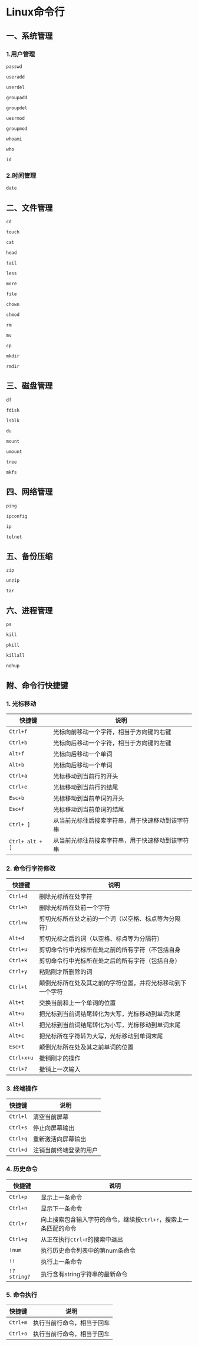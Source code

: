 # Linux命令行

## 一、系统管理

### 1.用户管理

`passwd`

`useradd`

`userdel`

`groupadd`

`groupdel`

`uesrmod`

`groupmod`

`whoami`

`who`

`id`

### 2.时间管理

`date`

## 二、文件管理

`cd`

`touch`

`cat`

`head`

`tail`

`less`

`more`

`file`

`chown`

`chmod`

`rm`

`mv`

`cp`

`mkdir`

`rmdir`

## 三、磁盘管理

`df`

`fdisk`

`lsblk`

`du`

`mount`

`umount`

`tree`

`mkfs`

## 四、网络管理

`ping`

`ipconfig`

`ip`

`telnet`

## 五、备份压缩

`zip`

`unzip`

`tar`

## 六、进程管理

`ps`

`kill`

`pkill`

`killall`

`nohup`

## 附、命令行快捷键

### 1. 光标移动

| 快捷键          | 说明                                             |
| --------------- | ------------------------------------------------ |
| `Ctrl+f`        | 光标向前移动一个字符，相当于方向键的右键         |
| `Ctrl+b`        | 光标向后移动一个字符，相当于方向键的左键         |
| `Alt+f`         | 光标向后移动一个单词                             |
| `Alt+b`         | 光标向后移动一个单词                             |
| `Ctrl+a`        | 光标移动到当前行的开头                           |
| `Ctrl+e`        | 光标移动到当前行的结尾                           |
| `Esc+b`         | 光标移动到当前单词的开头                         |
| `Esc+f`         | 光标移动到当前单词的结尾                         |
| `Ctrl+ ]`       | 从当前光标往后搜索字符串，用于快速移动到该字符串 |
| `Ctrl+ alt + ]` | 从当前光标往前搜索字符串，用于快速移动到该字符串 |


### 2. 命令行字符修改

| 快捷键     | 说明                                                       |
| ---------- | ---------------------------------------------------------- |
| `Ctrl+d`   | 删除光标所在处字符                                         |
| `Ctrl+h`   | 删除光标所在处前一个字符                                   |
| `Ctrl+w`   | 剪切光标所在处之前的一个词（以空格、标点等为分隔符）       |
| `Alt+d`    | 剪切光标之后的词（以空格、标点等为分隔符）                 |
| `Ctrl+u`   | 剪切命令行中光标所在处之前的所有字符（不包括自身           |
| `Ctrl+k`   | 剪切命令行中光标所在处之后的所有字符（包括自身）           |
| `Ctrl+y`   | 粘贴刚才所删除的词                                         |
| `Ctrl+t`   | 颠倒光标所在处及其之前的字符位置，并将光标移动到下一个字符 |
| `Alt+t`    | 交换当前和上一个单词的位置                                 |
| `Alt+u`    | 把光标到当前词结尾转化为大写，光标移动到单词末尾           |
| `Alt+l`    | 把光标到当前词结尾转化为小写，光标移动到单词末尾           |
| `Alt+c`    | 把光标所在字符转为大写，光标移动到单词末尾                 |
| `Esc+t`    | 颠倒光标所在处及其之前单词的位置                           |
| `Ctrl+x+u` | 撤销刚才的操作                                             |
| `Ctrl+?`   | 撤销上一次输入                                             |

### 3. 终端操作

| 快捷键   | 说明                   |
| -------- | ---------------------- |
| `Ctrl+l` | 清空当前屏幕           |
| `Ctrl+s` | 停止向屏幕输出         |
| `Ctrl+q` | 重新激活向屏幕输出     |
| `Ctrl+d` | 注销当前终端登录的用户 |

### 4. 历史命令

| 快捷键      | 说明                                                         |
| ----------- | ------------------------------------------------------------ |
| `Ctrl+p`    | 显示上一条命令                                               |
| `Ctrl+n`    | 显示下一条命令                                               |
| `Ctrl+r`    | 向上搜索包含输入字符的命令，继续按`Ctrl+r`，搜索上一条匹配的命令 |
| `Ctrl+g`    | 从正在执行`Ctrl+`r的搜索中退出                               |
| `!num`      | 执行历史命令列表中的第num条命令                              |
| `!!`        | 执行上一条命令                                               |
| `!?string?` | 执行含有string字符串的最新命令                               |

### 5. 命令执行

| 快捷键   | 说明                       |
| -------- | -------------------------- |
| `Ctrl+m` | 执行当前行命令，相当于回车 |
| `Ctrl+o` | 执行当前行命令，相当于回车 |

